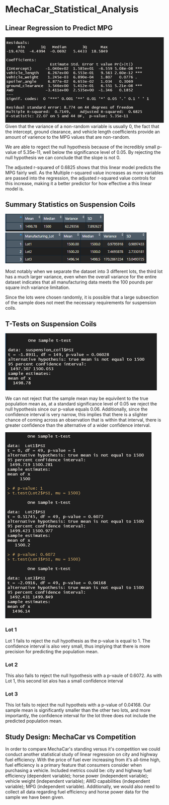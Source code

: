 # MechaCar_Statistical_Analysis
 
## Linear Regression to Predict MPG
![Linear_Regression_MPG_Prediction](https://github.com/craig-clemens/MechaCar_Statistical_Analysis/blob/main/Resources/Linear%20Regression%20MPG%20Prediction.PNG)
Given that the variance of a non-random variable is usually 0, the fact that the intercept, ground clearance, and vehicle length coefficients provide an amount of varience to the MPG values that are non-random.

We are able to regect the null hypothesis because of the incredibly small p-value of 5.35e-11, well below the significance level of 0.05. By rejecting the null hypothesis we can conclude that the slope is not 0.

The adjusted r-squared of 0.6825 shows that this linear model predicts the MPG fairly well. As the Multiple r-squared value increases as more variables are passed into the regression, the adjusted r-squared value controls for this increase, making it a better predictor for how effective a this linear model is. 

## Summary Statistics on Suspension Coils

![TOTAL_SUMMARY](https://github.com/craig-clemens/MechaCar_Statistical_Analysis/blob/main/Resources/Total_Summary.PNG)
![LOT_SUMMARY](https://github.com/craig-clemens/MechaCar_Statistical_Analysis/blob/main/Resources/Lot_Summary.PNG)

Most notably when we separate the dataset into 3 different lots, the third lot has a much larger variance, even when the overall variance for the entire dataset indicates that all manufacturing data meets the 100 pounds per square inch variance limitation.

Since the lots were chosen randomly, it is possible that a large subsection of the sample does not meet the necessary requirements for suspension coils.

## T-Tests on Suspension Coils

![WHOLE_LOT](https://github.com/craig-clemens/MechaCar_Statistical_Analysis/blob/main/Resources/Whole_Lot.PNG)

We can not reject that the sample mean may be equivilent to the true population mean as, at a standard significance level of 0.05 we reject the null hypothesis since our p-value equals 0.06. Additionally, since the confidence interval is very narrow, this implies that there is a slighter chance of coming across an observation that is within that interval, there is greater confidence than the alternative of a wider confidence interval.

![THREE_LOTS](https://github.com/craig-clemens/MechaCar_Statistical_Analysis/blob/main/Resources/Three_Lots.PNG)

### Lot 1
Lot 1 fails to reject the null hypothesis as the p-value is equal to 1. The confidence interval is also very small, thus implying that there is more precision for predicting the population mean.

### Lot 2
This also fails to reject the null hypothesis with a p-vaule of 0.6072. As with Lot 1, this second lot alos has a small confidence interval

### Lot 3
This lot fails to reject the null hypotheis with a p-value of 0.04168. Our sample mean is significantly smaller than the other two lots, and more importantly, the confidence interval for the lot three does not include the predicted population mean.

## Study Design: MechaCar vs Competition
In order to compare MechaCar's standing versus it's competition we could conduct another statistical study of linear regression on city and highway fuel efficiency. With the price of fuel ever increasing from it's all-time high, fuel efficiency is a primary feature that consumers consider when purchasing a vehicle. Included metrics could be: city and highway fuel efficiency (dependent variable); horse power (independent variable); vehicle weight (independent variable); AWD capabilities (independent variable); MPG (independent variable). 
Additionally, we would also need to collect all data regarding fuel efficiency and horse power data for the sample we have been given.
